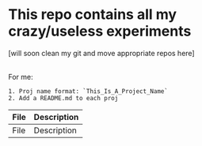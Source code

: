 This repo contains all my crazy/useless experiments
===================================================

[will soon clean my git and move appropriate repos here]<br><br>

For me:

	1. Proj name format: `This_Is_A_Project_Name`
	2. Add a README.md to each proj


| File           | Description |
|:-------------- |:----------- |
| File | Description |
